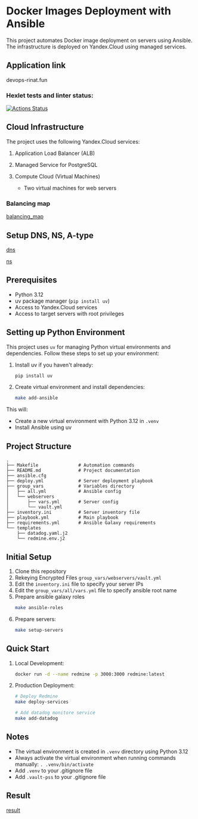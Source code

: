 # Docker Images Deployment with Ansible

This project automates Docker image deployment on servers using Ansible. The infrastructure is deployed on Yandex.Cloud using managed services.

## Application link
devops-rinat.fun

### Hexlet tests and linter status:
[![Actions Status](https://github.com/talveRinat/devops-for-programmers-project-76/actions/workflows/hexlet-check.yml/badge.svg)](https://github.com/talveRinat/devops-for-programmers-project-76/actions)


## Cloud Infrastructure

The project uses the following Yandex.Cloud services:

1. Application Load Balancer (ALB)

2. Managed Service for PostgreSQL

3. Compute Cloud (Virtual Machines)
   - Two virtual machines for web servers

### Balancing map

[balancing_map](img/balancing_map.png)

## Setup DNS, NS, A-type

[dns](img/dns.png)

[ns](img/regru.png)

## Prerequisites

- Python 3.12
- uv package manager (`pip install uv`)
- Access to Yandex.Cloud services
- Access to target servers with root privileges

## Setting up Python Environment

This project uses `uv` for managing Python virtual environments and dependencies. Follow these steps to set up your environment:

1. Install uv if you haven't already:
   ```bash
   pip install uv
   ```

2. Create virtual environment and install dependencies:
   ```bash
   make add-ansible
   ```

This will:
- Create a new virtual environment with Python 3.12 in `.venv`
- Install Ansible using uv

## Project Structure

```
.
├── Makefile               # Automation commands
├── README.md              # Project documentation
├── ansible.cfg
├── deploy.yml             # Server deployment playbook
├── group_vars             # Variables directory
│   ├── all.yml            # Ansible config
│   └── webservers
│       ├── vars.yml       # Server config
│       └── vault.yml
├── inventory.ini          # Server inventory file
├── playbook.yml           # Main playbook
├── requirements.yml       # Ansible Galaxy requirements
└── templates
    ├── datadog.yaml.j2
    └── redmine.env.j2      
```

## Initial Setup

1. Clone this repository
2. Rekeying Encrypted Files `group_vars/webservers/vault.yml`
2. Edit the `inventory.ini` file to specify your server IPs
3. Edit the `group_vars/all/vars.yml` file to specify ansible root name
4. Prepare ansible galaxy roles
   ```bash
   make ansible-roles
   ```
5. Prepare servers:
   ```bash
   make setup-servers
   ```

## Quick Start

1. Local Development:
   ```bash
   docker run -d --name redmine -p 3000:3000 redmine:latest
   ```

2. Production Deployment:
   ```bash
   # Deploy Redmine
   make deploy-services

   # Add datadog monitore service
   make add-datadog
   ```

## Notes

- The virtual environment is created in `.venv` directory using Python 3.12
- Always activate the virtual environment when running commands manually: `. .venv/bin/activate`
- Add `.venv` to your .gitignore file
- Add `.vault-pss` to your .gitignore file


## Result 
[result](img/result.png)